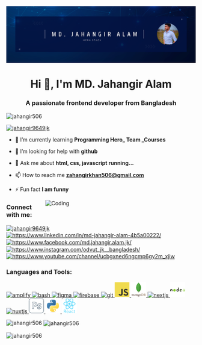 <img align="center" width="900" src="https://raw.githubusercontent.com/Jahangir506/Jahangir506/main/assets/cover/cover/cover.png"/>
<h1 align="center">Hi 👋, I'm MD. Jahangir Alam</h1>
<h3 align="center">A passionate frontend developer from Bangladesh</h3>

<p align="left"> <img src="https://komarev.com/ghpvc/?username=jahangir506&label=Profile%20views&color=0e75b6&style=flat" alt="jahangir506" /> </p>

<p align="left"> <a href="https://twitter.com/jahangir9649jk" target="blank"><img src="https://img.shields.io/twitter/follow/jahangir9649jk?logo=twitter&style=for-the-badge" alt="jahangir9649jk" /></a> </p>

- 🌱 I’m currently learning **Programming Hero\_ Team \_Courses**

- 🤝 I’m looking for help with **github**

- 💬 Ask me about **html, css, javascript running...**

- 📫 How to reach me **zahangirkhan506@gmail.com**

- ⚡ Fun fact **I am funny**

<img src="https://dribbble.com/shots/5403918-Focus/attachments/10850316?mode=media" alt="Coding" align="right"
      width="400" srcset="">

<h3 align="left">Connect with me:</h3>
<p align="left">
<a href="https://twitter.com/jahangir9649jk" target="blank"><img align="center" src="https://raw.githubusercontent.com/rahuldkjain/github-profile-readme-generator/master/src/images/icons/Social/twitter.svg" alt="jahangir9649jk" height="30" width="40" /></a>
<a href="https://linkedin.com/in/https://www.linkedin.com/in/md-jahangir-alam-4b5a00222/" target="blank"><img align="center" src="https://raw.githubusercontent.com/rahuldkjain/github-profile-readme-generator/master/src/images/icons/Social/linked-in-alt.svg" alt="https://www.linkedin.com/in/md-jahangir-alam-4b5a00222/" height="30" width="40" /></a>
<a href="https://fb.com/https://www.facebook.com/md.jahangir.alam.jk/" target="blank"><img align="center" src="https://raw.githubusercontent.com/rahuldkjain/github-profile-readme-generator/master/src/images/icons/Social/facebook.svg" alt="https://www.facebook.com/md.jahangir.alam.jk/" height="30" width="40" /></a>
<a href="https://instagram.com/https://www.instagram.com/odvut_jk__bangladesh/" target="blank"><img align="center" src="https://raw.githubusercontent.com/rahuldkjain/github-profile-readme-generator/master/src/images/icons/Social/instagram.svg" alt="https://www.instagram.com/odvut_jk__bangladesh/" height="30" width="40" /></a>
<a href="https://www.youtube.com/c/https://www.youtube.com/channel/ucbgxned6ngcmp6gy2m_xjiw" target="blank"><img align="center" src="https://raw.githubusercontent.com/rahuldkjain/github-profile-readme-generator/master/src/images/icons/Social/youtube.svg" alt="https://www.youtube.com/channel/ucbgxned6ngcmp6gy2m_xjiw" height="30" width="40" /></a>
</p>

<h3 align="left">Languages and Tools:</h3>
<p align="left"> <a href="https://aws.amazon.com/amplify/" target="_blank" rel="noreferrer"> <img src="https://docs.amplify.aws/assets/logo-dark.svg" alt="amplify" width="40" height="40"/> </a> <a href="https://www.gnu.org/software/bash/" target="_blank" rel="noreferrer"> <img src="https://www.vectorlogo.zone/logos/gnu_bash/gnu_bash-icon.svg" alt="bash" width="40" height="40"/> </a> <a href="https://www.figma.com/" target="_blank" rel="noreferrer"> <img src="https://www.vectorlogo.zone/logos/figma/figma-icon.svg" alt="figma" width="40" height="40"/> </a> <a href="https://firebase.google.com/" target="_blank" rel="noreferrer"> <img src="https://www.vectorlogo.zone/logos/firebase/firebase-icon.svg" alt="firebase" width="40" height="40"/> </a> <a href="https://git-scm.com/" target="_blank" rel="noreferrer"> <img src="https://www.vectorlogo.zone/logos/git-scm/git-scm-icon.svg" alt="git" width="40" height="40"/> </a> <a href="https://developer.mozilla.org/en-US/docs/Web/JavaScript" target="_blank" rel="noreferrer"> <img src="https://raw.githubusercontent.com/devicons/devicon/master/icons/javascript/javascript-original.svg" alt="javascript" width="40" height="40"/> </a> <a href="https://www.mongodb.com/" target="_blank" rel="noreferrer"> <img src="https://raw.githubusercontent.com/devicons/devicon/master/icons/mongodb/mongodb-original-wordmark.svg" alt="mongodb" width="40" height="40"/> </a> <a href="https://nextjs.org/" target="_blank" rel="noreferrer"> <img src="https://cdn.worldvectorlogo.com/logos/nextjs-2.svg" alt="nextjs" width="40" height="40"/> </a> <a href="https://nodejs.org" target="_blank" rel="noreferrer"> <img src="https://raw.githubusercontent.com/devicons/devicon/master/icons/nodejs/nodejs-original-wordmark.svg" alt="nodejs" width="40" height="40"/> </a> <a href="https://nuxtjs.org/" target="_blank" rel="noreferrer"> <img src="https://www.vectorlogo.zone/logos/nuxtjs/nuxtjs-icon.svg" alt="nuxtjs" width="40" height="40"/> </a> <a href="https://www.photoshop.com/en" target="_blank" rel="noreferrer"> <img src="https://raw.githubusercontent.com/devicons/devicon/master/icons/photoshop/photoshop-line.svg" alt="photoshop" width="40" height="40"/> </a> <a href="https://www.python.org" target="_blank" rel="noreferrer"> <img src="https://raw.githubusercontent.com/devicons/devicon/master/icons/python/python-original.svg" alt="python" width="40" height="40"/> </a> <a href="https://reactjs.org/" target="_blank" rel="noreferrer"> <img src="https://raw.githubusercontent.com/devicons/devicon/master/icons/react/react-original-wordmark.svg" alt="react" width="40" height="40"/> </a> </p>

<p><img align="left" src="https://github-readme-stats.vercel.app/api/top-langs?username=jahangir506&show_icons=true&locale=en&layout=compact" alt="jahangir506" /></p>

<p>&nbsp;<img align="center" src="https://github-readme-stats.vercel.app/api?username=jahangir506&show_icons=true&locale=en" alt="jahangir506" /></p>

<p><img align="center" src="https://github-readme-streak-stats.herokuapp.com/?user=jahangir506&" alt="jahangir506" /></p>
